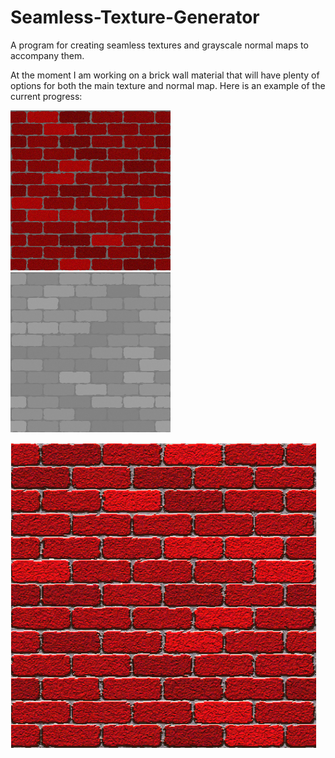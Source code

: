 # Seamless-Texture-Generator
A program for creating seamless textures and grayscale normal maps to accompany them.

At the moment I am working on a brick wall material that will have plenty of options for both the main texture and normal map.
Here is an example of the current progress:

<img src="https://github.com/DevinMDvorak/Seamless-Texture-Generator/blob/master/TextureTest.jpg?raw=true" width="256" height="256" title="Texture"> <img src="https://github.com/DevinMDvorak/Seamless-Texture-Generator/blob/master/NormalTest.jpg?raw=true" width="256" height="256" title="Normal Map">

<img src="https://github.com/DevinMDvorak/Seamless-Texture-Generator/blob/master/BrickMaterial.PNG?raw=true" title="Material">
